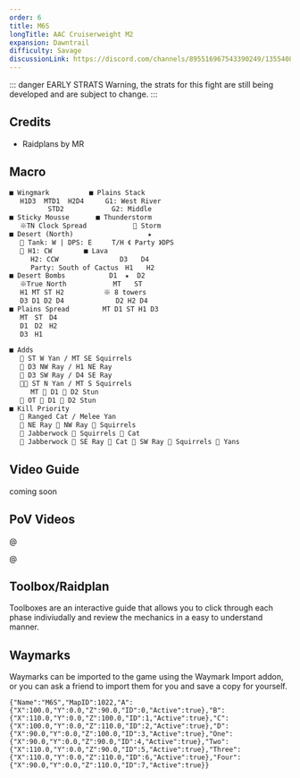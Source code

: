 ```yaml
---
order: 6
title: M6S
longTitle: AAC Cruiserweight M2
expansion: Dawntrail
difficulty: Savage
discussionLink: https://discord.com/channels/895516967543390249/1355408064001474682
---
```


::: danger EARLY STRATS
Warning, the strats for this fight are still being developed and are subject to change.
:::

## Credits
- Raidplans by MR 

## Macro

```markdown
■ Wingmark　　　　　　■ Plains Stack
　 H1D3  MTD1  H2D4　 　 G1: West River
　　　　   STD2　　　　　　  G2: Middle
■ Sticky Mousse　　　　■ Thunderstorm
　 ※TN Clock Spread　　　　　　　 Storm
■ Desert (North)　　　　　　　　　　  ★ 
　  Tank: W | DPS: E　　　T/H 《 Party 》DPS
　  H1: CW　　　   ■ Lava
　　  H2: CCW　　　　　　　　  D3　　D4
　　  Party: South of Cactus　H1　　H2
■ Desert Bombs　　　　　　 D1  ★  D2
　 ※True North　　　　　　　MT　　ST
　 H1 MT ST H2　　　　　　※ 8 towers
　 D3 D1 D2 D4　 　　　　　  D2 H2 D4
■ Plains Spread　　　　　MT D1 ST H1 D3
　 MT　ST　D4
　 D1　D2　H2
　 D3　H1
```

```markdown
■ Adds
　  ST W Yan / MT SE Squirrels
　  D3 NW Ray / H1 NE Ray
　  D3 SW Ray / D4 SE Ray
　  ST N Yan / MT S Squirrels
　　  MT  D1  D2 Stun
　  OT  D1  D2 Stun
■ Kill Priority
　  Ranged Cat / Melee Yan 
　  NE Ray  NW Ray  Squirrels
　  Jabberwock  Squirrels  Cat
　  Jabberwock  SE Ray  Cat  SW Ray  Squirrels  Yans
```

## Video Guide
coming soon

## PoV Videos

@[](https://youtu.be/OsbruWxedRc)

@[](https://youtu.be/ngyZNlaJRwc)

## Toolbox/Raidplan
Toolboxes are an interactive guide that allows you to click through each phase indiviudally and review the mechanics in a easy to understand manner.

<Action title='Main' color='red' href='https://raidplan.io/plan/LjZsRWUJahEe1fdM' />
<Action title='Desert' color='red' href='https://raidplan.io/plan/PqngLnEaS1I214wO' />
<Action title='Bridges' color='red' href='https://raidplan.io/plan/9mcgjmDLobOka-P5' />

## Waymarks
Waymarks can be imported to the game using the Waymark Import addon, or you can ask a friend to import them for you and save a copy for yourself.

```
{"Name":"M6S","MapID":1022,"A":{"X":100.0,"Y":0.0,"Z":90.0,"ID":0,"Active":true},"B":{"X":110.0,"Y":0.0,"Z":100.0,"ID":1,"Active":true},"C":{"X":100.0,"Y":0.0,"Z":110.0,"ID":2,"Active":true},"D":{"X":90.0,"Y":0.0,"Z":100.0,"ID":3,"Active":true},"One":{"X":90.0,"Y":0.0,"Z":90.0,"ID":4,"Active":true},"Two":{"X":110.0,"Y":0.0,"Z":90.0,"ID":5,"Active":true},"Three":{"X":110.0,"Y":0.0,"Z":110.0,"ID":6,"Active":true},"Four":{"X":90.0,"Y":0.0,"Z":110.0,"ID":7,"Active":true}}
```
